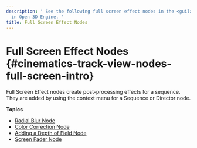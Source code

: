 ```yaml
---
description: ' See the following full screen effect nodes in the <guilabel>Track View</guilabel> editor
  in Open 3D Engine. '
title: Full Screen Effect Nodes
---
```

# Full Screen Effect Nodes {#cinematics-track-view-nodes-full-screen-intro}

Full Screen Effect nodes create post\-processing effects for a sequence\. They are added by using the context menu for a Sequence or Director node\.

**Topics**
+ [Radial Blur Node](/docs/user-guide/features/visualization/cinematics/track-view/nodes-blur.md)
+ [Color Correction Node](/docs/user-guide/features/visualization/cinematics/track-view/nodes-color-correction.md)
+ [Adding a Depth of Field Node](/docs/user-guide/features/visualization/cinematics/track-view/nodes-dof.md)
+ [Screen Fader Node](/docs/user-guide/features/visualization/cinematics/track-view/nodes-screen-fader.md)
